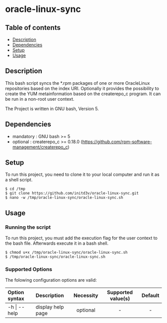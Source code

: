 # oracle-linux-sync

## Table of contents
* [Description](#description)
* [Dependencies](#dependencies)
* [Setup](#setup)
* [Usage](#usage)

## Description
This bash script syncs the *.rpm packages of one or more OracleLinux repositories based on the index URI. Optionally it provides the possibility to create the YUM metainformation based on the createrepo_c program. It can be run in a non-root user context.

The Project is written in GNU bash, Version 5.

## Dependencies
* mandatory : GNU bash          >= 5
* optional : createrepo_c      >= 0.18.0 (https://github.com/rpm-software-management/createrepo_c)

## Setup
To run this project, you need to clone it to your local computer and run it as a shell script.

```
$ cd /tmp
$ git clone https://github.com/initd3v/oracle-linux-sync.git
$ nano -w /tmp/oracle-linux-sync/oracle-linux-sync.sh
```
## Usage

### Running the script

To run this project, you must add the execution flag for the user context to the bash file. Afterwards execute it in a bash shell. 

```
$ chmod u+x /tmp/oracle-linux-sync/oracle-linux-sync.sh
$ /tmp/oracle-linux-sync/oracle-linux-sync.sh
```

### Supported Options

The folowing configuration options are valid:

| Option syntax   | Description      | Necessity | Supported value(s) | Default |
|:----------------|:-----------------|:---------:|:------------------:|:-------:|
| -h \| --help     | display help page|optional   | -                  | -       |
